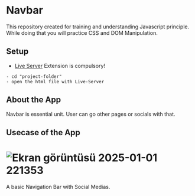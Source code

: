 # Navbar

This repository created for training and understanding Javascript principle. While doing that you will practice CSS and DOM Manipulation.

## Setup
- [Live Server](https://marketplace.visualstudio.com/items?itemName=ritwickdey.LiveServer) Extension is compulsory!

```
- cd "project-folder"
- open the html file with Live-Server
```

## About the App

<p class="has-line-data" data-line-start="10" data-line-end="11"> Navbar is essential unit. User can go other pages or socials with that. </p>


## Usecase of the App
![Ekran görüntüsü 2025-01-01 221353](https://github.com/user-attachments/assets/010ccc0e-8c97-4701-abec-78f5ef8da69a)
=======
<p class="has-line-data" data-line-start="10" data-line-end="11"> A basic Navigation Bar with Social Medias. </p>
